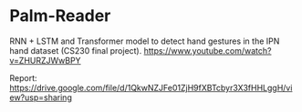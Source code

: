 # Palm-Reader
RNN + LSTM and Transformer model to detect hand gestures in the IPN hand dataset (CS230 final project).
https://www.youtube.com/watch?v=ZHURZJWwBPY

Report: https://drive.google.com/file/d/1QkwNZJFe01ZjH9fXBTcbyr3X3fHHLggH/view?usp=sharing

